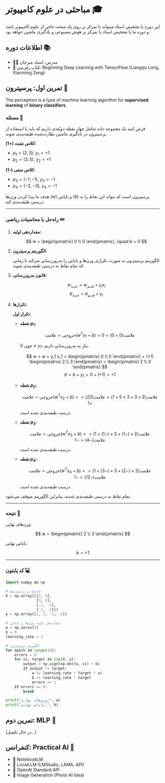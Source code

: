 # مباحثی در علوم کامپیوتر 🎓

این دوره با تشخیص استاد میتواند با تمرکز بر روی یک مبحث خاص از علوم کامپیوتر باشد و دوره ما با تشخیص استاد با تمرکز بر هوش مصنوعی و یادگیری ماشین خواهد بود.

## اطلاعات دوره 📚

- 👨‍🏫 مدرس: استاد میرخان
- 📖 کتاب رفرنس: Beginning Deep Learning with TensorFlow (Liangqu Long, Xianming Zeng)


## تمرین اول: پرسپترون 🤖

The perceptron is a type of machine learning algorithm for **supervised learning** of **binary classifiers**.


### مسئله 📝

فرض کنید یک مجموعه داده شامل چهار نقطه دو‌بُعدی داریم که باید با استفاده از پرسپترون در یادگیری ماشین نظارت‌شده طبقه‌بندی شوند.

**کلاس مثبت (+1):**
- $p_1 = (2, 3)$, $y_1 = +1$
- $p_2 = (3, 5)$, $y_2 = +1$

**کلاس منفی (-1):**
- $p_3 = (-1, -1)$, $y_3 = -1$
- $p_4 = (-2, -3)$, $y_4 = -1$

هدف ما پیدا کردن وزن‌ها ($w$) و بایاس ($b$) پرسپترون است که بتواند این نقاط را به درستی طبقه‌بندی کند.

---

### راه‌حل با محاسبات ریاضی ✏️

1. **مقداردهی اولیه:**

   $$
   w = \begin{pmatrix} 0 \\ 0 \end{pmatrix}, \quad b = 0
   $$

2. **الگوریتم پرسپترون:**

   الگوریتم پرسپترون به صورت تکراری وزن‌ها و بایاس را به‌روزرسانی می‌کند تا زمانی که تمام نقاط به درستی طبقه‌بندی شوند.

3. **قانون به‌روزرسانی:**

   $$
   w_{\text{جدید}} = w_{\text{قدیم}} + y_i x_i
   $$
   $$
   b_{\text{جدید}} = b_{\text{قدیم}} + y_i
   $$

4. **تکرارها:**

   **تکرار اول:**

   - **نقطه $p_1$:**

     $$
     \text{خروجی} = \text{علامت}(w^T x_1 + b) = \text{علامت}(0 + 0) = 0
     $$

     چون $0 \neq y_1$، نیاز به به‌روزرسانی داریم.

     $$
     w = w + y_1 x_1 = \begin{pmatrix} 0 \\ 0 \end{pmatrix} + (+1) \begin{pmatrix} 2 \\ 3 \end{pmatrix} = \begin{pmatrix} 2 \\ 3 \end{pmatrix}
     $$
     $$
     b = b + y_1 = 0 + (+1) = +1
     $$

   - **نقطه $p_2$:**

     $$
     \text{خروجی} = \text{علامت}(w^T x_2 + b) = \text{علامت}(2 \times 3 + 3 \times 5 + 1) = \text{علامت}(22) = +1
     $$

     درست طبقه‌بندی شده است.

   - **نقطه $p_3$:**

     $$
     \text{خروجی} = \text{علامت}(w^T x_3 + b) = \text{علامت}(2 \times (-1) + 3 \times (-1) + 1) = \text{علامت}(-4) = -1
     $$

     درست طبقه‌بندی شده است.

   - **نقطه $p_4$:**

     $$
     \text{خروجی} = \text{علامت}(w^T x_4 + b) = \text{علامت}(2 \times (-2) + 3 \times (-3) + 1) = \text{علامت}(-12) = -1
     $$

     درست طبقه‌بندی شده است.

تمام نقاط به درستی طبقه‌بندی شدند، بنابراین الگوریتم متوقف می‌شود.

---

### نتیجه 🎯

وزن‌های نهایی:

$$
w = \begin{pmatrix} 2 \\ 3 \end{pmatrix}
$$

بایاس نهایی:

$$
b = +1
$$

---

### کد پایتون 💻

```python
import numpy as np

# داده‌ها و برچسب‌ها
X = np.array([[2, 3],
              [3, 5],
              [-1, -1],
              [-2, -3]])
y = np.array([1, 1, -1, -1])

# مقداردهی اولیه وزن‌ها و بایاس
w = np.zeros(2)
b = 0
learning_rate = 1

# الگوریتم پرسپترون
for epoch in range(10):
    errors = 0
    for xi, target in zip(X, y):
        output = np.sign(np.dot(w, xi) + b)
        if output != target:
            w += learning_rate * target * xi
            b += learning_rate * target
            errors += 1
    if errors == 0:
        break

print("وزن‌های نهایی:", w)
print("بایاس نهایی:", b)
```

## تمرین دوم: MLP 🧠
(در حال تکمیل...)

## کنفرانس: Practical AI 🤖

- 📝 NotebookLM
- 💬 LocalLLM (LMStudio, LAMA, API)
- 🔄 OpenAI Standard API 
- 🎨 Image Generation (Photo AI Idea)
